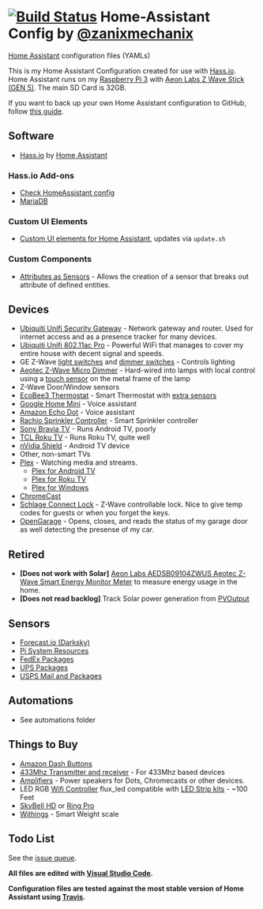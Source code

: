 # [![Build Status](https://travis-ci.org/zanix/home-assistant-config.svg?branch=master)](https://travis-ci.org/zanix/home-assistant-config) Home-Assistant Config by [@zanixmechanix](https://twitter.com/zanixmechanix)

[Home Assistant](https://home-assistant.io) configuration files (YAMLs)

This is my Home Assistant Configuration created for use with [Hass.io](https://home-assistant.io/hassio/).
Home Assistant runs on my [Raspberry Pi 3](http://amzn.to/2e3DOBY) with [Aeon Labs Z Wave Stick (GEN 5)](https://www.amazon.com/dp/B00X0AWA6E). The main SD Card is 32GB.

If you want to back up your own Home Assistant configuration to GitHub, follow [this guide](https://home-assistant.io/docs/ecosystem/backup/backup_github/).

## Software

* [Hass.io](https://home-assistant.io/hassio/) by [Home Assistant](https://home-assistant.io)

### Hass.io Add-ons

* [Check HomeAssistant config](https://home-assistant.io/addons/check_config/)
* [MariaDB](https://home-assistant.io/addons/mariadb/)

### Custom UI Elements

* [Custom UI elements for Home Assistant](https://github.com/andrey-git/home-assistant-custom-ui), updates via `update.sh`

### Custom Components

* [Attributes as Sensors](https://github.com/pilotak/HomeAssistant-CustomComponents) - Allows the creation of a sensor that breaks out attribute of defined entities.

## Devices

* [Ubiquiti Unifi Security Gateway](https://www.amazon.com/dp/B00LV8YZLK) - Network gateway and router. Used for internet access and as a presence tracker for many devices.
* [Ubiquiti Unifi 802.11ac Pro](https://www.amazon.com/dp/B015PRO512) - Powerful WiFi that manages to cover my entire house with decent signal and speeds.
* GE Z-Wave [light switches](https://www.amazon.com/dp/B0035YRCR2) and [dimmer switches](https://www.amazon.com/dp/B006LQFHN2) - Controls lighting
* [Aeotec Z-Wave Micro Dimmer](https://www.amazon.com/dp/B00IRI1CEK) - Hard-wired into lamps with local control using a [touch sensor](https://www.adafruit.com/product/1374) on the metal frame of the lamp
* Z-Wave Door/Window sensors
* [EcoBee3 Thermostat](https://www.amazon.com/dp/B00ZIRV39M) - Smart Thermostat with [extra sensors](https://www.amazon.com/dp/B00NXRYOIQ/)
* [Google Home Mini](https://store.google.com/us/product/google_home_mini) - Voice assistant
* [Amazon Echo Dot](https://www.amazon.com/dp/B01DFKC2SO) - Voice assistant
* [Rachio Sprinkler Controller](https://www.amazon.com/dp/B01D1NMLJU) - Smart Sprinkler controller
* [Sony Bravia TV](https://www.amazon.com/dp/B01MZF81NS/) - Runs Android TV, poorly
* [TCL Roku TV](https://www.bestbuy.com/site/tcl-55-class-54-6-diag--led-2160p-smart-4k-ultra-hd-tv-with-high-dynamic-range-roku-tv/5878705.p?skuId=5878705) - Runs Roku TV, quite well
* [nVidia Shield](https://www.amazon.com/dp/B01N1NT9Y6/) - Android TV device
* Other, non-smart TVs
* [Plex](https://plex.tv) - Watching media and streams.
  * [Plex for Android TV](https://www.plex.tv/apps/streaming-devices/android-tv/)
  * [Plex for Roku TV](https://www.plex.tv/blog/roku-live-tv/)
  * [Plex for Windows](https://www.plex.tv/apps/computer/windows/)
* [ChromeCast](https://www.google.com/chromecast/)
* [Schlage Connect Lock](https://www.amazon.com/gp/product/B00OV49YXU) - Z-Wave controllable lock. Nice to give temp codes for guests or when you forget the keys.
* [OpenGarage](https://opengarage.io) - Opens, closes, and reads the status of my garage door as well detecting the presense of my car.

## Retired

* __[Does not work with Solar]__ [Aeon Labs AEDSB09104ZWUS Aeotec Z-Wave Smart Energy Monitor Meter](https://www.amazon.com/dp/B00DIBSKFU) to measure energy usage in the home.
* __[Does not read backlog]__ Track Solar power generation from [PVOutput](https://pvoutput.org)

## Sensors

* [Forecast.io (Darksky)](https://darksky.net)
* [Pi System Resources](https://home-assistant.io/components/sensor.systemmonitor/)
* [FedEx Packages](https://home-assistant.io/components/sensor.fedex/)
* [UPS Packages](https://home-assistant.io/components/sensor.ups/)
* [USPS Mail and Packages](https://home-assistant.io/components/sensor.usps/)

## Automations

* See automations folder

## Things to Buy

* [Amazon Dash Buttons](https://www.amazon.com/dp/B01F6ETRNA)
* [433Mhz Transmitter and receiver](https://www.amazon.com/dp/B00M2CUALS) - For 433Mhz based devices
* [Amplifiers](https://www.amazon.com/dp/B006AMF2R8) - Power speakers for Dots, Chromecasts or other devices.
* LED RGB [Wifi Controller](https://www.amazon.com/dp/B01JZ2SI6Q) flux_led compatible with [LED Strip kits](https://www.amazon.com/dp/B01CUILC3I) - ~100 Feet
* [SkyBell HD](https://www.amazon.com/dp/B01IAB9ZME) or [Ring Pro](https://www.amazon.com/dp/B01DM6BDA4)
* [Withings](https://www.amazon.com/dp/B01F3LJ2RW) - Smart Weight scale

## Todo List

See the [issue queue](https://github.com/zanix/home-assistant-config/issues).

**All files are edited with [Visual Studio Code](https://code.visualstudio.com).**

**Configuration files are tested against the most stable version of Home Assistant using [Travis](https://travis-ci.org/zanix/home-assistant-config).**
